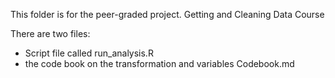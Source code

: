 This folder is for the peer-graded project.
Getting and Cleaning Data Course

There are two files:  
- Script file called run_analysis.R  
- the code book on the transformation and variables Codebook.md
